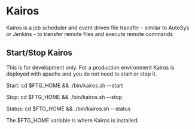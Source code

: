 # Kairos

Kairos is a job scheduler and event driven file transfer - similar to AutoSys or Jenkins - to transfer remote files and execute remote commands

## Start/Stop Kairos

This is for development only. For a production environment Kairos is deployed with apache and you do not need to start or stop it.

Start:
cd $FTG_HOME && ./bin/kairos.sh --start

Stop:
cd $FTG_HOME && ./bin/kairos.sh --stop

Status:
cd $FTG_HOME && ./bin/kairos.sh --status

The $FTG_HOME variable is where Kairos is installed.
